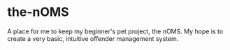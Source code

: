 the-nOMS
========

A place for me to keep my beginner's pet project, the nOMS. My hope is to create a very basic, intuitive offender management system.
